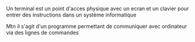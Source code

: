Un terminal est un point d'acces physique 
avec un ecran et un clavier pour entrer des instructions 
dans un système informatique

Mtn il s'agit d'un programme permettant de communiquer 
avec ordinateur via des lignes de commandes
